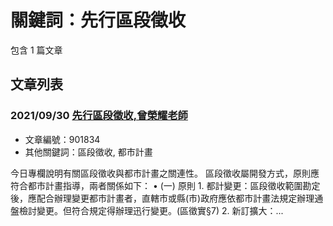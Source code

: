 # 關鍵詞：先行區段徵收

包含 1 篇文章

## 文章列表

### 2021/09/30 [先行區段徵收,曾榮耀老師](../../articles/901834_%E5%85%88%E8%A1%8C%E5%8D%80%E6%AE%B5%E5%BE%B5%E6%94%B6%2C%E6%9B%BE%E6%A6%AE%E8%80%80%E8%80%81%E5%B8%AB.md)
- 文章編號：901834
- 其他關鍵詞：區段徵收, 都市計畫

今日專欄說明有關區段徵收與都市計畫之關連性。 區段徵收屬開發方式，原則應符合都市計畫指導，兩者關係如下： • (一) 原則 1. 都計變更：區段徵收範圍勘定後，應配合辦理變更都市計畫者，直轄市或縣(市)政府應依都市計畫法規定辦理通盤檢討變更。但符合規定得辦理迅行變更。(區徵實§7) 2. 新訂擴大：...
